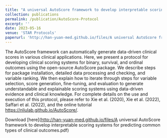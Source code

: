 ```yaml
---
title: "A universal AutoScore framework to develop interpretable scoring systems for predicting common types of clinical outcomes"
collection: publications
permalink: /publication/AutoScore-Protocol
excerpt: ''
date: 2023-05-16
venue: 'STAR Protocols'
paperurl: 'http://han-yuan-med.github.io/files/A universal AutoScore framework to develop interpretable scoring systems for predicting common types of clinical outcomes.pdf'
---
```

The AutoScore framework can automatically generate data-driven clinical scores in various clinical applications. Here, we present a protocol for developing clinical scoring systems for binary, survival, and ordinal outcomes using the open-source AutoScore package. We describe steps for package installation, detailed data processing and checking, and variable ranking. We then explain how to iterate through steps for variable selection, score generation, fine-tuning, and evaluation to generate understandable and explainable scoring systems using data-driven evidence and clinical knowledge. For complete details on the use and execution of this protocol, please refer to Xie et al. (2020), Xie et al. (2022), Saffari et al. (2022), and the online tutorial https://nliulab.github.io/AutoScore/.

Download [here](http://han-yuan-med.github.io/files/A universal AutoScore framework to develop interpretable scoring systems for predicting common types of clinical outcomes.pdf)